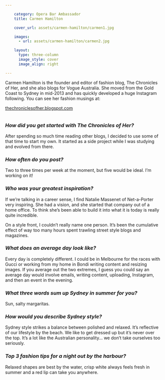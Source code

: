 ```yaml
---

    category: Opera Bar Ambassador
    title: Carmen Hamilton

    cover_url: assets/carmen-hamilton/carmen1.jpg

    images:
      - url: assets/carmen-hamilton/carmen2.jpg

    layout:
      type: three-column
      image_style: cover
      image_align: right

---
```


<div class="quotes">
  Carmen Hamilton is the founder and editor of fashion blog, The Chronicles of Her, and she also blogs for Vogue Australia. She moved from the Gold Coast to Sydney in mid-2013 and has quickly developed a huge Instagram following. You can see her fashion musings at:
  <p><a href="http://thechroniclesofher.blogspot.com">thechroniclesofher.blogspot.com</a></p>
</div>

<img data-media-id="images:1">

### *How did you get started with The Chronicles of Her?*
After spending so much time reading other blogs, I decided to use some of that time to start my own. It started as a side project while I was studying and evolved from there.

### *How often do you post?*
Two to three times per week at the moment, but five would be ideal. I’m working on it!

### *Who was your greatest inspiration?*
If we’re talking in a career sense, I find Natalie Massenet of Net-a-Porter very inspiring. She had a vision, and she started that company out of a home office. To think she’s been able to build it into what it is today is really quite incredible.

On a style front, I couldn’t really name one person. It’s been the cumulative effect of way too many hours spent trawling street style blogs and magazines.

### *What does an average day look like?*
Every day is completely different. I could be in Melbourne for the races with Gucci or working from my home in Bondi writing content and resizing images. If you average out the two extremes, I guess you could say an average day would involve emails, writing content, uploading, Instagram, and then an event in the evening.

### *What three words sum up Sydney in summer for you?*
Sun, salty margaritas.

### *How would you describe Sydney style?*
Sydney style strikes a balance between polished and relaxed. It’s reflective of our lifestyle by the beach. We like to get dressed up but it’s never over the top. It’s a lot like the Australian personality… we don’t take ourselves too seriously.

### *Top 3 fashion tips for a night out by the harbour?*
Relaxed shapes are best by the water, crisp white always feels fresh in summer and a red lip can take you anywhere.
